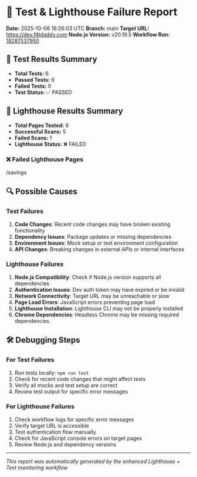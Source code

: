 # 🚨 Test & Lighthouse Failure Report

**Date:** 2025-10-06 16:26:03 UTC
**Branch:** main
**Target URL:** https://dev.f4tdaddy.com
**Node.js Version:** v20.19.5
**Workflow Run:** [18287537950](https://github.com/thef4tdaddy/violet-vault/actions/runs/18287537950)

## 🧪 Test Results Summary
- **Total Tests:** 6
- **Passed Tests:** 6
- **Failed Tests:** 0
- **Test Status:** ✅ PASSED



## 🔦 Lighthouse Results Summary
- **Total Pages Tested:** 6
- **Successful Scans:** 5
- **Failed Scans:** 1
- **Lighthouse Status:** ❌ FAILED


### ❌ Failed Lighthouse Pages
/savings 

## 🔍 Possible Causes

### Test Failures
1. **Code Changes**: Recent code changes may have broken existing functionality
2. **Dependency Issues**: Package updates or missing dependencies
3. **Environment Issues**: Mock setup or test environment configuration
4. **API Changes**: Breaking changes in external APIs or internal interfaces

### Lighthouse Failures
1. **Node.js Compatibility**: Check if Node.js version supports all dependencies
2. **Authentication Issues**: Dev auth token may have expired or be invalid
3. **Network Connectivity**: Target URL may be unreachable or slow
4. **Page Load Errors**: JavaScript errors preventing page load
5. **Lighthouse Installation**: Lighthouse CLI may not be properly installed
6. **Chrome Dependencies**: Headless Chrome may be missing required dependencies

## 🛠️ Debugging Steps

### For Test Failures
1. Run tests locally: `npm run test`
2. Check for recent code changes that might affect tests
3. Verify all mocks and test setup are correct
4. Review test output for specific error messages

### For Lighthouse Failures
1. Check workflow logs for specific error messages
2. Verify target URL is accessible
3. Test authentication flow manually
4. Check for JavaScript console errors on target pages
5. Review Node.js and dependency versions

---
*This report was automatically generated by the enhanced Lighthouse + Test monitoring workflow*

